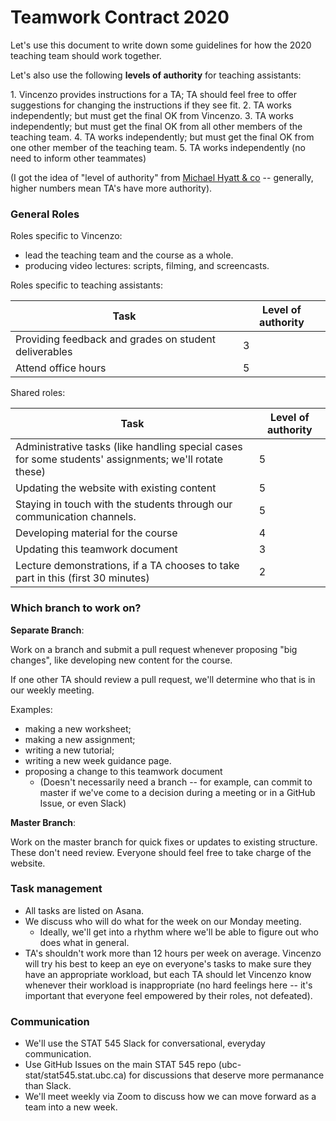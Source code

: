 # Teamwork Contract 2020

Let's use this document to write down some guidelines for how the 2020 teaching team should work together.

Let's also use the following **levels of authority** for teaching assistants:

1\. Vincenzo provides instructions for a TA; TA should feel free to offer suggestions for changing the instructions if they see fit.
2\. TA works independently; but must get the final OK from Vincenzo. 
3\. TA works independently; but must get the final OK from all other members of the teaching team.
4\. TA works independently; but must get the final OK from one other member of the teaching team.
5\. TA works independently (no need to inform other teammates)

(I got the idea of "level of authority" from [Michael Hyatt & co](https://michaelhyatt.com/the-five-levels-of-delegation/) -- generally, higher numbers mean TA's have more authority).

### General Roles

Roles specific to Vincenzo: 

- lead the teaching team and the course as a whole.
- producing video lectures: scripts, filming, and screencasts.

Roles specific to teaching assistants:

| Task | Level of authority |
|------|--------------------|
| Providing feedback and grades on student deliverables | 3 |
| Attend office hours | 5 |


Shared roles:

| Task | Level of authority |
|------|--------------------|
| Administrative tasks (like handling special cases for some students' assignments; we'll rotate these) | 5 |
| Updating the website with existing content | 5 | 
| Staying in touch with the students through our communication channels. | 5 |
| Developing material for the course | 4 |
| Updating this teamwork document | 3 | 
| Lecture demonstrations, if a TA chooses to take part in this (first 30 minutes) | 2 |

### Which branch to work on?

**Separate Branch**:

Work on a branch and submit a pull request whenever proposing "big changes", like developing new content for the course.

If one other TA should review a pull request, we'll determine who that is in our weekly meeting.

Examples:

- making a new worksheet; 
- making a new assignment; 
- writing a new tutorial; 
- writing a new week guidance page.
- proposing a change to this teamwork document
    - (Doesn't necessarily need a branch -- for example, can commit to master if we've come to a decision during a meeting or in a GitHub Issue, or even Slack)

**Master Branch**:

Work on the master branch for quick fixes or updates to existing structure. These don't need review. Everyone should feel free to take charge of the website.

### Task management

- All tasks are listed on Asana.
- We discuss who will do what for the week on our Monday meeting.
    - Ideally, we'll get into a rhythm where we'll be able to figure out who does what in general.
- TA's shouldn't work more than 12 hours per week on average. Vincenzo will try his best to keep an eye on everyone's tasks to make sure they have an appropriate workload, but each TA should let Vincenzo know whenever their workload is inappropriate (no hard feelings here -- it's important that everyone feel empowered by their roles, not defeated).

### Communication

- We'll use the STAT 545 Slack for conversational, everyday communication.
- Use GitHub Issues on the main STAT 545 repo (ubc-stat/stat545.stat.ubc.ca) for discussions that deserve more permanance than Slack.
- We'll meet weekly via Zoom to discuss how we can move forward as a team into a new week. 
